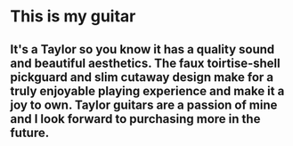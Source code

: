 <h1> This is my guitar
  <h2> <p1> It's a Taylor so you know it has a quality sound and beautiful aesthetics. The faux toirtise-shell pickguard and slim cutaway design make for a truly enjoyable playing experience and make it a joy to own. Taylor guitars are a passion of mine and I look forward to purchasing more in the future.
